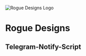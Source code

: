 ![Rogue Designs Logo](https://storage.googleapis.com/stiles-images/RogueLogo-256x158.png)

# Rogue Designs

## Telegram-Notify-Script
